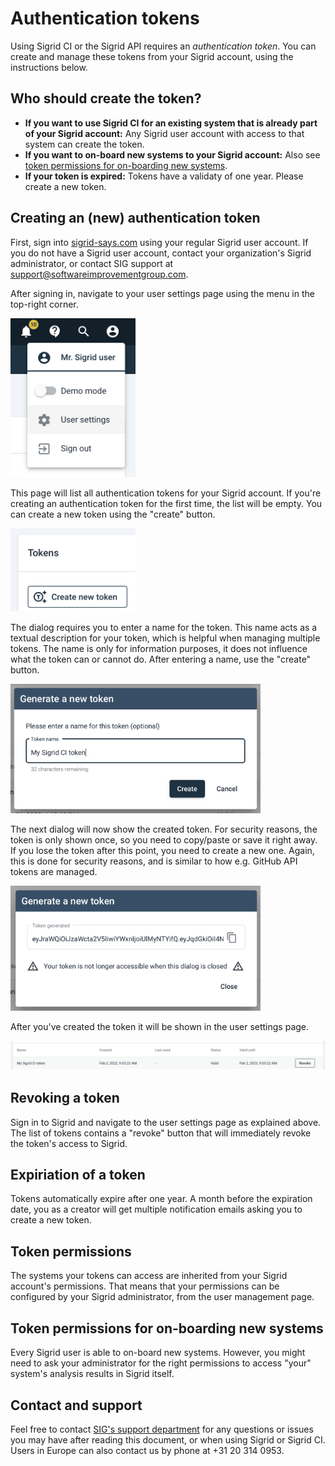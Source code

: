 # Authentication tokens

Using Sigrid CI or the Sigrid API requires an *authentication token*. You can create and manage these tokens from your Sigrid account, using the instructions  below.

## Who should create the token?

- **If you want to use Sigrid CI for an existing system that is already part of your Sigrid account:** Any Sigrid user account with access to that system can create the token. 
- **If you want to on-board new systems to your Sigrid account:** Also see [token permissions for on-boarding new systems](#token-permissions-for-on-boarding-new-systems).
- **If your token is expired:** Tokens have a validaty of one year. Please create a new token.

## Creating an (new) authentication token

First, sign into [sigrid-says.com](https://sigrid-says.com) using your regular Sigrid user account. If you do not have a Sigrid user account, contact your organization's Sigrid administrator, or contact SIG support at [support@softwareimprovementgroup.com](mailto:support@softwareimprovementgroup.com).

After signing in, navigate to your user settings page using the menu in the top-right corner.

<img src="../images/token-account-settings.png" width="200" />

This page will list all authentication tokens for your Sigrid account. If you're creating an authentication token for the first time, the list will be empty. You can create a new token using the "create" button.

<img src="../images/token-create-button.png" width="200" />

The dialog requires you to enter a name for the token. This name acts as a textual description for your token, which is helpful when managing multiple tokens. The name is only for information purposes, it does not influence what the token can or cannot do. After entering a name, use the "create" button.

<img src="../images/token-name.png" width="400" />

The next dialog will now show the created token. For security reasons, the token is only shown once, so you need to copy/paste or save it right away. If you lose the token after this point, you need to create a new one. Again, this is done for security reasons, and is similar to how e.g. GitHub API tokens are managed.

<img src="../images/token-shown.png" width="400" />

After you've created the token it will be shown in the user settings page. 

<img src="../images/token-overview.png" width="600" />

## Revoking a token

Sign in to Sigrid and navigate to the user settings page as explained above. The list of tokens contains a "revoke" button that will immediately revoke the token's access to Sigrid.

## Expiriation of a token

Tokens automatically expire after one year. A month before the expiration date, you as a creator will get multiple notification emails asking you to create a new token.

## Token permissions

The systems your tokens can access are inherited from your Sigrid account's permissions. That means that your permissions can be configured by your Sigrid administrator, from the user management page.

## Token permissions for on-boarding new systems

Every Sigrid user is able to on-board new systems. However, you might need to ask your administrator for the right permissions to access "your" system's analysis results in Sigrid itself.

## Contact and support

Feel free to contact [SIG's support department](mailto:support@softwareimprovementgroup.com) for any questions or issues you may have after reading this document, or when using Sigrid or Sigrid CI. Users in Europe can also contact us by phone at +31 20 314 0953.
